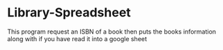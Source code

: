 # Library-Spreadsheet
This program request an ISBN of a book then puts the books information along with if you have read it into a google sheet
